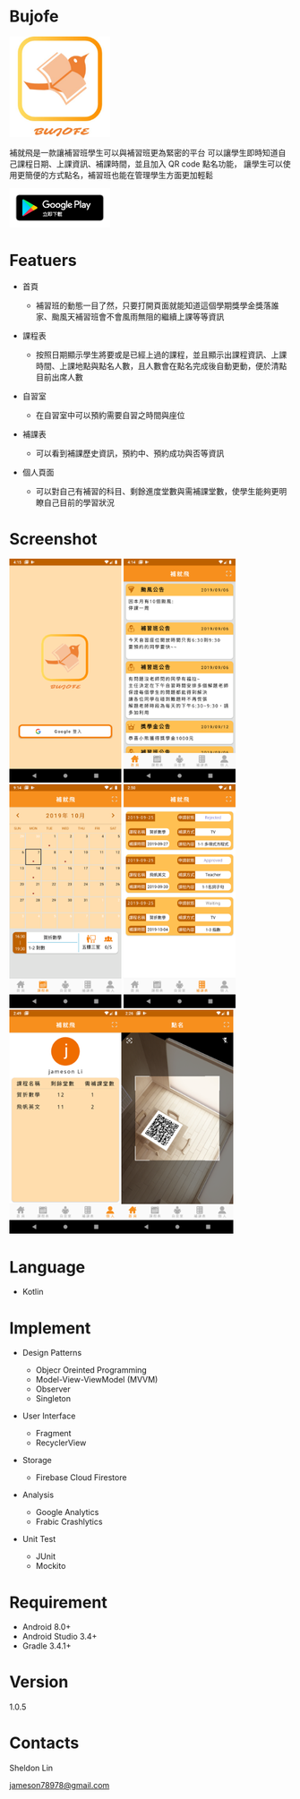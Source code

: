 # Bujofe

<img src="https://github.com/SheldoorLin/Bujofe/blob/master/screenshot/logo_512_512.jpg" width="180">

補就飛是一款讓補習班學生可以與補習班更為緊密的平台
可以讓學生即時知道自己課程日期、上課資訊、補課時間，並且加入 QR code 點名功能，
讓學生可以使用更簡便的方式點名，補習班也能在管理學生方面更加輕鬆

[<img src="https://github.com/SheldoorLin/Bujofe/blob/master/screenshot/google-play-badge(TW).png" width="180">](https://play.google.com/store/apps/details?id=com.sheldon.bujofe)

# Featuers
- 首頁
  - 補習班的動態一目了然，只要打開頁面就能知道這個學期獎學金獎落誰家、颱風天補習班會不會風雨無阻的繼續上課等等資訊

- 課程表
  - 按照日期顯示學生將要或是已經上過的課程，並且顯示出課程資訊、上課時間、上課地點與點名人數，且人數會在點名完成後自動更動，便於清點目前出席人數

- 自習室
  - 在自習室中可以預約需要自習之時間與座位

- 補課表
  - 可以看到補課歷史資訊，預約中、預約成功與否等資訊

- 個人頁面
  - 可以對自己有補習的科目、剩餘進度堂數與需補課堂數，使學生能夠更明瞭自己目前的學習狀況

# Screenshot
<img src="https://github.com/SheldoorLin/Bujofe/blob/master/screenshot/Bujofe_login.png" width="200" >   <img src="https://github.com/SheldoorLin/Bujofe/blob/master/screenshot/Bujofe_Home_page.png" width="200" >   <img src="https://github.com/SheldoorLin/Bujofe/blob/master/screenshot/Bujofe_schedule.png" width="200" >   <img src="https://github.com/SheldoorLin/Bujofe/blob/master/screenshot/Bujofe_reclassInformation.png" width="200" ><img src="https://github.com/SheldoorLin/Bujofe/blob/master/screenshot/Bujofe_profile.png" width="200" ><img src="https://github.com/SheldoorLin/Bujofe/blob/master/screenshot/Bujofe_QRcode.png" width="200" >

#	Language
- Kotlin

# Implement
  - Design Patterns
    - Objecr Oreinted Programming
    - Model-View-ViewModel (MVVM)
    - Observer
    - Singleton

  - User Interface
    - Fragment
    - RecyclerView

  - Storage
    - Firebase Cloud Firestore
    
  - Analysis
    - Google Analytics 	
    - Frabic Crashlytics

  - Unit Test
    - JUnit
    - Mockito

# Requirement
- Android 8.0+
- Android Studio 3.4+
- Gradle 3.4.1+

# Version
1.0.5

# Contacts
Sheldon Lin

jameson78978@gmail.com
